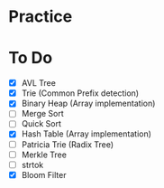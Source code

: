 Practice
========

# To Do
- [x] AVL Tree
- [x] Trie (Common Prefix detection)
- [x] Binary Heap (Array implementation)
- [ ] Merge Sort
- [ ] Quick Sort
- [x] Hash Table (Array implementation)
- [ ] Patricia Trie (Radix Tree)
- [ ] Merkle Tree
- [ ] strtok
- [x] Bloom Filter

